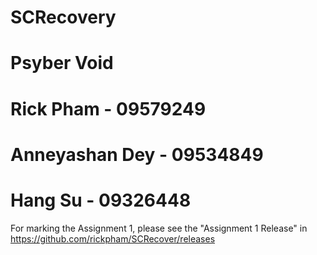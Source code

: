 # SCRecovery
# Psyber Void
# Rick Pham - 09579249
# Anneyashan Dey - 09534849
# Hang Su - 09326448

For marking the Assignment 1, please see the "Assignment 1 Release" in https://github.com/rickpham/SCRecover/releases 
